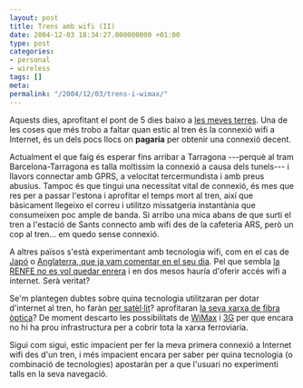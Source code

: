 ```yaml
---
layout: post
title: Trens amb wifi (II)
date: 2004-12-03 18:34:27.000000000 +01:00
type: post
categories:
- personal
- wireless
tags: []
meta:
permalink: "/2004/12/03/trens-i-wimax/"
---
```

<p>Aquests dies, aprofitant el pont de 5 dies baixo a <a href="http://www.vinaros.net/">les meves terres</a>. Una de les coses que més trobo a faltar quan estic al tren és la connexió wifi a Internet, és un dels pocs llocs on <strong>pagaria</strong> per obtenir una connexió decent.</p>
<p>Actualment el que faig és esperar fins arribar a Tarragona ---perquè al tram Barcelona-Tarragona es talla moltissim la connexió a causa dels tunels---
i llavors connectar amb GPRS, a velocitat tercermundista i amb preus abusius. Tampoc és que tingui una necessitat vital de connexió, és mes que res per a passar l'estona i aprofitar el temps mort al tren, així que bàsicament llegeixo el correu i utilitzo missatgeria instantània que consumeixen poc ample de banda. Si arribo una mica abans de que surti el tren a l'estació de Sants connecto amb wifi des de la cafeteria ARS, però un cop al tren... em quedo sense connexió.

A altres països s'està experimentant amb tecnologia wifi, com en el cas de [Japó](http://www.elmundo.es/navegante/2004/11/16/empresas/1100609509.html) o [Anglaterra, que ja vam comentar en el seu dia](/blog/2004/07/07/18/). Pel que sembla [la RENFE no es vol quedar enrera](http://www.elmundo.es/navegante/2004/10/18/empresas/1098087325.html) i en dos mesos hauría d'oferir accés wifi a internet. Serà veritat?

Se'm plantegen dubtes sobre quina tecnologia utilitzaran per dotar d'internet al tren, ho faràn [per satèl·lit](http://www.dailywireless.org/modules.php?name=News&file=article&sid=1312)? aprofitaran [la seva xarxa de fibra òptica](http://www.renfe.es/empresa/telecomunicaciones/red_troncal.html)? De moment descarto les possibilitats de [WiMax](http://www.infoworld.com/article/04/11/16/HNspainwimax_1.html) i [3G](http://www.inmotiontechnology.com/onBoardMobileGateway.htm) per que encara no hi ha prou infrastructura per a cobrir tota la xarxa ferroviaria.

Sigui com sigui, estic impacient per fer la meva primera connexió a Internet wifi des d'un tren, i més impacient encara per saber per quina tecnologia (o combinació de tecnologies) apostaràn per a que l'usuari no experimenti talls en la seva navegació.

